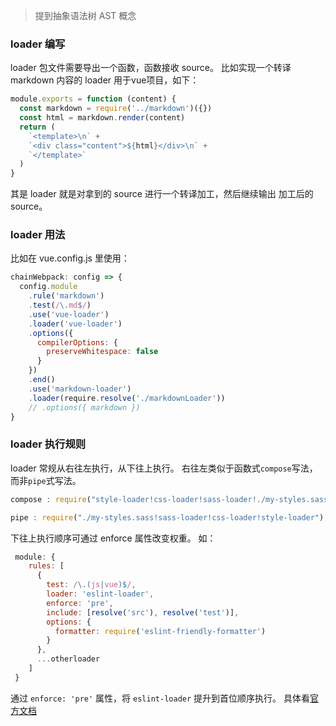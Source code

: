 > 提到抽象语法树 AST 概念
### loader 编写
loader 包文件需要导出一个函数，函数接收 source。
比如实现一个转译 markdown 内容的 loader 用于vue项目，如下：
```js
module.exports = function (content) {
  const markdown = require('../markdown')({})
  const html = markdown.render(content)
  return (
    `<template>\n` +
    `<div class="content">${html}</div>\n` +
    `</template>`
  )
}
```
其是 loader 就是对拿到的 source 进行一个转译加工，然后继续输出 加工后的 source。

### loader 用法

比如在 vue.config.js 里使用：
```js
chainWebpack: config => {
  config.module
    .rule('markdown')
    .test(/\.md$/)
    .use('vue-loader')
    .loader('vue-loader')
    .options({
      compilerOptions: {
        preserveWhitespace: false
      }
    })
    .end()
    .use('markdown-loader')
    .loader(require.resolve('./markdownLoader'))
    // .options({ markdown })
}
```

### loader 执行规则

loader 常规从右往左执行，从下往上执行。
右往左类似于函数式`compose`写法，而非`pipe`式写法。
```js
compose : require("style-loader!css-loader!sass-loader!./my-styles.sass");

pipe : require("./my-styles.sass!sass-loader!css-loader!style-loader");
```
下往上执行顺序可通过 enforce 属性改变权重。
如：
```js
 module: {
    rules: [
      {
        test: /\.(js|vue)$/,
        loader: 'eslint-loader',
        enforce: 'pre',
        include: [resolve('src'), resolve('test')],
        options: {
          formatter: require('eslint-friendly-formatter')
        }
      },
      ...otherloader
    ]
 }
```
通过 `enforce: 'pre'` 属性，将 `eslint-loader` 提升到首位顺序执行。
具体看[官方文档](https://webpack.docschina.org/configuration/module/#ruleenforce)
